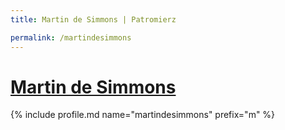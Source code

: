 ```yaml
---
title: Martin de Simmons | Patromierz

permalink: /martindesimmons
---
```


# [Martin de Simmons](https://patronite.pl/martindesimmons)

{% include profile.md name="martindesimmons" prefix="m" %}
